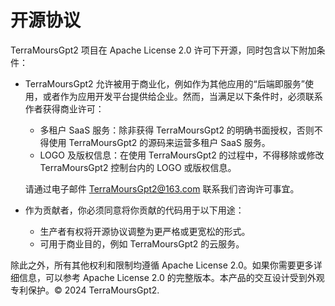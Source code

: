 # 开源协议
TerraMoursGpt2 项目在 Apache License 2.0 许可下开源，同时包含以下附加条件：

+ TerraMoursGpt2 允许被用于商业化，例如作为其他应用的“后端即服务”使用，或者作为应用开发平台提供给企业。然而，当满足以下条件时，必须联系作者获得商业许可：

    + 多租户 SaaS 服务：除非获得 TerraMoursGpt2 的明确书面授权，否则不得使用 TerraMoursGpt2 的源码来运营多租户 SaaS 服务。
    + LOGO 及版权信息：在使用 TerraMoursGpt2 的过程中，不得移除或修改 TerraMoursGpt2 控制台内的 LOGO 或版权信息。

  请通过电子邮件 TerraMoursGpt2@163.com 联系我们咨询许可事宜。

+ 作为贡献者，你必须同意将你贡献的代码用于以下用途：

    + 生产者有权将开源协议调整为更严格或更宽松的形式。
    + 可用于商业目的，例如 TerraMoursGpt2 的云服务。

除此之外，所有其他权利和限制均遵循 Apache License 2.0。如果你需要更多详细信息，可以参考 Apache License 2.0 的完整版本。本产品的交互设计受到外观专利保护。© 2024 TerraMoursGpt2.